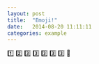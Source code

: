 ```yaml
---
layout: post
title:  "Emoji!"
date:   2014-08-20 11:11:11
categories: example
---
```

:one:
:two:
:three:
:three:
:three:
:three:
:three:
:rocket:

